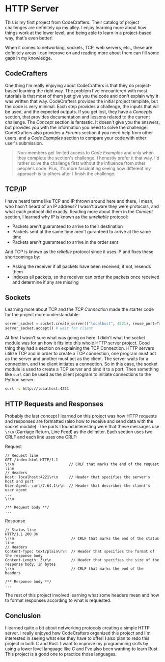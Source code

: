 # HTTP Server

This is my first project from CodeCrafters. Their catalog of project challenges are definitely up my alley.
I enjoy learning more about how things work at the lower level, and being able to learn in a project-based way,
that's even better!

When it comes to networking, sockets, TCP, web servers, etc., these are definitely areas I can improve on and
reading more about them can fill some gaps in my knowledge. 

## CodeCrafters

One thing I'm really enjoying about CodeCrafters is that they do project-based learning the right way. The problem
I've encountered with most tutorials is that most of them just give you the code and don't explain why it was written
that way. CodeCrafters provides the initial project template, but the code is very minimal. Each step provides a
challenge, the inputs that will be used, and the expected outputs. If you get lost, they have a _Concepts_ section,
that provides documentation and lessons related to the current challenge. The _Concept_ section is fantastic. It
doesn't give you the answers, but provides you with the information you need to solve the challenge. CodeCrafters
also provides a _Forums_ section if you need help from other users, and a _Code Examples_ section to compare your
code with other user's submission. 

> Non-members get limited access to _Code Examples_ and only when they complete the section's challenge. I honestly
prefer it that way. I'd rather solve the challenge first without the influence from other people's code. Plus,
it's more fascinating seeing how different my approach is to others after I finish the challenge.

## TCP/IP

I have heard terms like TCP and IP thrown around here and there, I mean, who hasn't heard of an IP address? I wasn't
aware they were protocols, and what each protocol did exactly. Reading more about them in the _Concept_ section,
I learned why IP is known as the _unreliable_ protocol:

- Packets aren't guaranteed to arrive to their destination
- Packets sent at the same time aren't guranteed to arrive at the same time
- Packets aren't guaranteed to arrive in the order sent

And TCP is known as the _reliable_ protocol since it uses IP and fixes these shortcomings by:

- Asking the receiver if all packets have been received, if not, resends them
- Indexes all packets, so the receiver can order the packets once received and determine if any are missing

## Sockets

Learning more about TCP and the _TCP Connection_ made the starter code for the project more understandable:

```python
server_socket = socket.create_server(("localhost", 4221), reuse_port=True)
server_socket.accept() # wait for client
```

At first I wasn't sure what was going on here. I didn't what the socket module was for an how it fits into this
whole HTTP server project. Good thing they had a section on explaining the TCP Connection. HTTP servers utilize
TCP and in order to create a TCP connection, one program must act as the server and another must act as the client.
The server waits for a connection, and the client initiates a connection. So in this case, the socket module is
used to create a TCP server and bind it to a port. Then something like `curl` can be used as the client program
to initiate connections to the Python server:

```bash
curl -v http://localhost:4221
```

## HTTP Requests and Responses

Probably the last concept I learned on this project was how HTTP requests and responses are formatted (also how to
receive and send data with the socket module). The parts I found interesting were that these messages use `\r\n`
(Carriage Return, Line Feed) as the delimiter. Each section uses two CRLF and each line uses one CRLF:

Request
```
// Request line
GET /index.html HTTP/1.1
\r\n                         // CRLF that marks the end of the request line
// Headers
Host: localhost:4221\r\n     // Header that specifies the server's host and port
User-Agent: curl/7.64.1\r\n  // Header that describes the client's user agent
...
\r\n

/** Request body **/
...
```

Response

```
// Status line
HTTP/1.1 200 OK
\r\n                          // CRLF that marks the end of the status line
// Headers
Content-Type: text/plain\r\n  // Header that specifies the format of the response body
Content-Length: 3\r\n         // Header that specifies the size of the response body, in bytes
\r\n                          // CRLF that marks the end of the headers

/** Response body **/
...
```

The rest of this project involved learning what some headers mean and how to format responses according to what
is requested. 

## Conclusion

I learned quite a bit about networking protocols creating a simple HTTP server. I really enjoyed how CodeCrafters organized
this project and I'm interested in seeing what else they have to offer! I also plan to redo this project in both C and Rust.
I want to improve my programming skills by using a lower level language like C and I've also been wanting to learn Rust. This
project is a good one to practice those languages.

